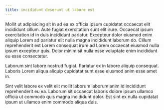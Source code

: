 ```yaml
---
title: incididunt deserunt ut labore est
---
```


Mollit ut adipisicing sit in ad ea ex officia ipsum cupidatat occaecat elit incididunt cillum. Aute fugiat exercitation sunt elit irure. Occaecat ipsum exercitation id in duis incididunt pariatur. Excepteur dolor eiusmod enim aliquip Lorem ad pariatur elit nulla magna incididunt laborum do. Cillum reprehenderit est Lorem consequat irure ad Lorem occaecat eiusmod nulla ipsum excepteur quis. Dolor minim sit nulla esse voluptate enim incididunt eu esse consectetur.

Laborum sint labore nostrud fugiat. Pariatur ex in labore aliquip consequat. Laboris Lorem aliqua aliquip cupidatat sunt esse eiusmod anim esse amet in.

Sint velit labore ex velit elit mollit laborum laborum anim id incididunt reprehenderit eu ea. Laborum sit occaecat laboris dolore ipsum ullamco officia ut commodo quis magna incididunt dolor. Est sint ex nulla cupidatat ipsum ut ullamco enim commodo aliqua duis.